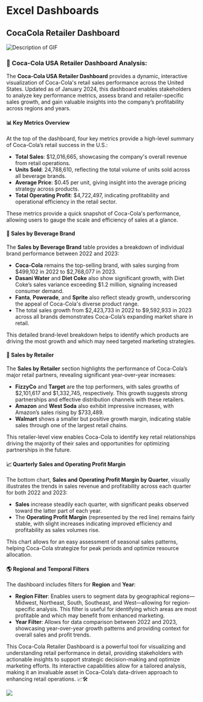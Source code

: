# Excel Dashboards

## CocaCola Retailer Dashboard

![Description of GIF](resources/Dashboard.gif)

### 🥤 Coca-Cola USA Retailer Dashboard Analysis:

The **Coca-Cola USA Retailer Dashboard** provides a dynamic, interactive visualization of Coca-Cola's retail sales performance across the United States. Updated as of January 2024, this dashboard enables stakeholders to analyze key performance metrics, assess brand and retailer-specific sales growth, and gain valuable insights into the company’s profitability across regions and years.

#### 📊 Key Metrics Overview
At the top of the dashboard, four key metrics provide a high-level summary of Coca-Cola’s retail success in the U.S.:
- **Total Sales**: $12,016,665, showcasing the company's overall revenue from retail operations.
- **Units Sold**: 24,788,610, reflecting the total volume of units sold across all beverage brands.
- **Average Price**: $0.45 per unit, giving insight into the average pricing strategy across products.
- **Total Operating Profit**: $4,722,497, indicating profitability and operational efficiency in the retail sector.

These metrics provide a quick snapshot of Coca-Cola's performance, allowing users to gauge the scale and efficiency of sales at a glance.

#### 🥤 Sales by Beverage Brand
The **Sales by Beverage Brand** table provides a breakdown of individual brand performance between 2022 and 2023:
- **Coca-Cola** remains the top-selling brand, with sales surging from $499,102 in 2022 to $2,768,077 in 2023.
- **Dasani Water** and **Diet Coke** also show significant growth, with Diet Coke’s sales variance exceeding $1.2 million, signaling increased consumer demand.
- **Fanta**, **Powerade**, and **Sprite** also reflect steady growth, underscoring the appeal of Coca-Cola's diverse product range.
- The total sales growth from $2,423,733 in 2022 to $9,592,933 in 2023 across all brands demonstrates Coca-Cola’s expanding market share in retail.

This detailed brand-level breakdown helps to identify which products are driving the most growth and which may need targeted marketing strategies.

#### 🛒 Sales by Retailer
The **Sales by Retailer** section highlights the performance of Coca-Cola’s major retail partners, revealing significant year-over-year increases:
- **FizzyCo** and **Target** are the top performers, with sales growths of $2,101,617 and $1,332,745, respectively. This growth suggests strong partnerships and effective distribution channels with these retailers.
- **Amazon** and **West Soda** also exhibit impressive increases, with Amazon’s sales rising by $733,489.
- **Walmart** shows a smaller but positive growth margin, indicating stable sales through one of the largest retail chains.

This retailer-level view enables Coca-Cola to identify key retail relationships driving the majority of their sales and opportunities for optimizing partnerships in the future.

#### 📈 Quarterly Sales and Operating Profit Margin
The bottom chart, **Sales and Operating Profit Margin by Quarter**, visually illustrates the trends in sales revenue and profitability across each quarter for both 2022 and 2023:
- **Sales** increase steadily each quarter, with significant peaks observed toward the latter part of each year.
- The **Operating Profit Margin** (represented by the red line) remains fairly stable, with slight increases indicating improved efficiency and profitability as sales volumes rise.

This chart allows for an easy assessment of seasonal sales patterns, helping Coca-Cola strategize for peak periods and optimize resource allocation.

#### 🌎 Regional and Temporal Filters
The dashboard includes filters for **Region** and **Year**:
- **Region Filter**: Enables users to segment data by geographical regions—Midwest, Northeast, South, Southeast, and West—allowing for region-specific analysis. This filter is useful for identifying which areas are most profitable and which may benefit from enhanced marketing.
- **Year Filter**: Allows for data comparison between 2022 and 2023, showcasing year-over-year growth patterns and providing context for overall sales and profit trends.

This Coca-Cola Retailer Dashboard is a powerful tool for visualizing and understanding retail performance in detail, providing stakeholders with actionable insights to support strategic decision-making and optimize marketing efforts. Its interactive capabilities allow for a tailored analysis, making it an invaluable asset in Coca-Cola’s data-driven approach to enhancing retail operations. 📈🛠️

<image src="/resources/Dashboard.png" />
